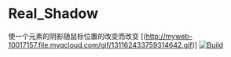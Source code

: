 # Real_Shadow
使一个元素的阴影随鼠标位置的改变而改变
[(http://myweb-10017157.file.myqcloud.com/gif/131162433759314642.gif)]
[![Build](http://myweb-10017157.file.myqcloud.com/gif/131162438547733762.gif)]()

